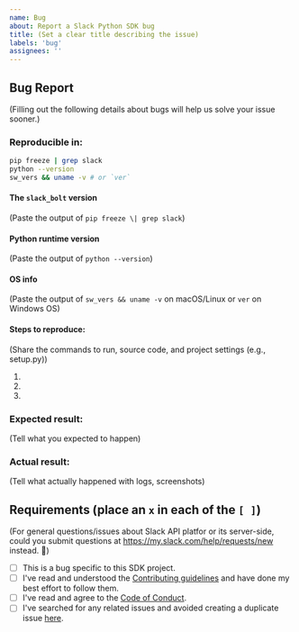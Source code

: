 ```yaml
---
name: Bug
about: Report a Slack Python SDK bug
title: (Set a clear title describing the issue)
labels: 'bug'
assignees: ''
---
```


## Bug Report

(Filling out the following details about bugs will help us solve your issue sooner.)

### Reproducible in:

```bash
pip freeze | grep slack
python --version
sw_vers && uname -v # or `ver`
```

#### The `slack_bolt` version

(Paste the output of `pip freeze \| grep slack`)

#### Python runtime version

(Paste the output of `python --version`)

#### OS info

(Paste the output of `sw_vers && uname -v` on macOS/Linux or `ver` on Windows OS)

#### Steps to reproduce:

(Share the commands to run, source code, and project settings (e.g., setup.py))

1.
2.
3.

### Expected result:

(Tell what you expected to happen)

### Actual result:

(Tell what actually happened with logs, screenshots)

## Requirements (place an `x` in each of the `[ ]`)

(For general questions/issues about Slack API platfor or its server-side, could you submit questions at https://my.slack.com/help/requests/new instead. :bow:)

* [ ] This is a bug specific to this SDK project.
* [ ] I've read and understood the [Contributing guidelines](https://github.com/slackapi/bolt-python/blob/main/.github/contributing.md) and have done my best effort to follow them.
* [ ] I've read and agree to the [Code of Conduct](https://slackhq.github.io/code-of-conduct).
* [ ] I've searched for any related issues and avoided creating a duplicate issue [here](https://github.com/slackapi/bolt-python/issues).
